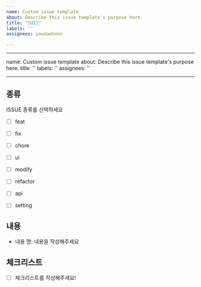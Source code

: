 ```yaml
---
name: Custom issue template
about: Describe this issue template's purpose here.
title: "[UI]"
labels: ''
assignees: youdaehoon

---
```


---
name: Custom issue template
about: Describe this issue template's purpose here.
title: ''
labels: ''
assignees: ''

---

## 종류

ISSUE 종류를 선택하세요

- [ ] feat
- [ ] fix
- [ ] chore
- [ ] ui
- [ ] modify
- [ ] refactor
- [ ] api
- [ ] setting


## 내용

- 내용 명: 내용을 작성해주세요

## 체크리스트

- [ ] 체크리스트를 작성해주세요!
